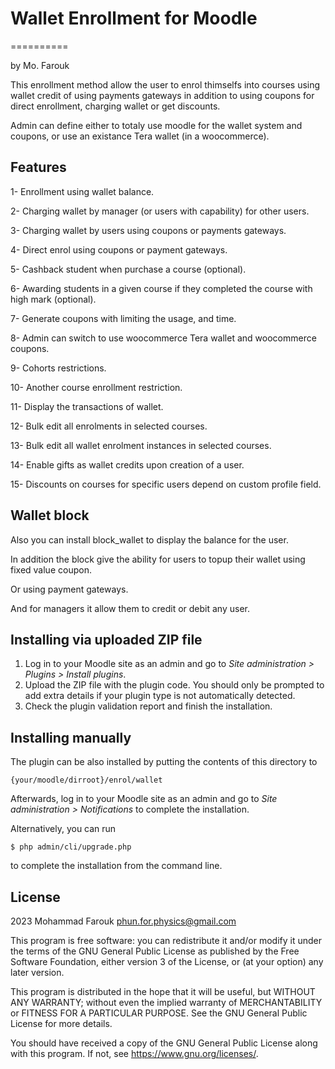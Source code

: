 # Wallet Enrollment for Moodle #
==========

by Mo. Farouk

This enrollment method allow the user to enrol thimselfs into courses using wallet credit of using payments gateways in addition to using coupons for direct enrollment, charging wallet or get discounts.

Admin can define either to totaly use moodle for the wallet system and coupons, or use an existance Tera wallet (in a woocommerce).

## Features ##

1- Enrollment using wallet balance.

2- Charging wallet by manager (or users with capability) for other users.

3- Charging wallet by users using coupons or payments gateways.

4- Direct enrol using coupons or payment gateways.

5- Cashback student when purchase a course (optional).

6- Awarding students in a given course if they completed the course with high mark (optional).

7- Generate coupons with limiting the usage, and time.

8- Admin can switch to use woocommerce Tera wallet and woocommerce coupons.

9- Cohorts restrictions.

10- Another course enrollment restriction.

11- Display the transactions of wallet.

12- Bulk edit all enrolments in selected courses.

13- Bulk edit all wallet enrolment instances in selected courses.

14- Enable gifts as wallet credits upon creation of a user.

15- Discounts on courses for specific users depend on custom profile field.


## Wallet block ##

Also you can install block_wallet to display the balance for the user.

In addition the block give the ability for users to topup their wallet using fixed value coupon.

Or using payment gateways.

And for managers it allow them to credit or debit any user.

## Installing via uploaded ZIP file ##

1. Log in to your Moodle site as an admin and go to _Site administration >
   Plugins > Install plugins_.
2. Upload the ZIP file with the plugin code. You should only be prompted to add
   extra details if your plugin type is not automatically detected.
3. Check the plugin validation report and finish the installation.

## Installing manually ##

The plugin can be also installed by putting the contents of this directory to

    {your/moodle/dirroot}/enrol/wallet

Afterwards, log in to your Moodle site as an admin and go to _Site administration >
Notifications_ to complete the installation.

Alternatively, you can run

    $ php admin/cli/upgrade.php

to complete the installation from the command line.

## License ##

2023 Mohammad Farouk <phun.for.physics@gmail.com>

This program is free software: you can redistribute it and/or modify it under
the terms of the GNU General Public License as published by the Free Software
Foundation, either version 3 of the License, or (at your option) any later
version.

This program is distributed in the hope that it will be useful, but WITHOUT ANY
WARRANTY; without even the implied warranty of MERCHANTABILITY or FITNESS FOR A
PARTICULAR PURPOSE.  See the GNU General Public License for more details.

You should have received a copy of the GNU General Public License along with
this program.  If not, see <https://www.gnu.org/licenses/>.

